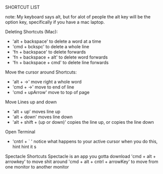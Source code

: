 SHORTCUT LIST

note: 
  My keyboard says alt, but for alot of people the alt key will be the option key, specifically if you have a mac laptop. 


Deleting Shortcuts (Mac):
- 'alt + backspace' to delete a word at a time
- 'cmd + bckspc' to delete a whole line
- 'fn + backspace' to delete forwards
- 'fn + backspace + alt' to delete word forwards
- 'fn + backspace + cmd' to delete line forwards

Move the cursor around Shortcuts:
- 'alt + ->' move right a whole word
- 'cmd + ->' move to end of line
- 'cmd + upArrow' move to top of page

Move Lines up and down
- 'alt + up' moves line up
- 'alt + down' moves line down
- 'alt + shift + (up or down)' copies the line up, or copies the line down
  
Open Terminal
- 'cntrl + ` '
notice what happens to your active cursor when you do this, hint hint it s

Spectacle Shortcuts
  Spectacle is an app you gotta download
  'cmd + alt + arrowkey' to move shit around
  'cmd + alt + cntrl + arrowKey' to move from one monitor to another monitor